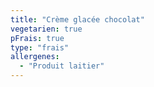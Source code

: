 ```yaml
---
title: "Crème glacée chocolat"
vegetarien: true
pFrais: true
type: "frais"
allergenes:
  - "Produit laitier"
---
```

